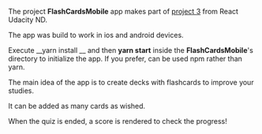 The project __FlashCardsMobile__ app makes part of [project 3](https://review.udacity.com/#!/rubrics/1215/view) from React Udacity ND.

The app was build to work in ios and android devices.

Execute __yarn install __ and then __yarn start__ inside the __FlashCardsMobile__'s directory to initialize the app. If you prefer, can be used npm rather than yarn.

The main idea of the app is to create decks with flashcards to improve your studies.

It can be added as many cards as wished.

When the quiz is ended, a score is rendered to check the progress!
